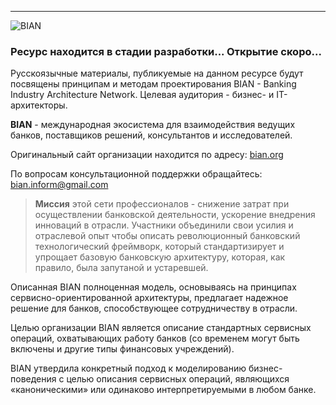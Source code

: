 
---
![BIAN](http://bian.org/wp-content/themes/bian/img/logo.png)

### Ресурс находится в стадии разработки... Открытие скоро...

Русскоязычные материалы, публикуемые на данном ресурсе будут посвящены принципам и методам проектирования BIAN - Banking Industry Architecture Network.
Целевая аудитория - бизнес- и IT-архитекторы.

**BIAN** - международная экосистема для взаимодействия ведущих банков, поставщиков решений, консультантов и исследователей.

Оригинальный сайт организации находится по адресу: [bian.org](http://bian.org)

По вопросам консультационной поддержки обращайтесь: [bian.inform@gmail.com](mailto:bian.inform@gmail.com)

> **Миссия** этой сети профессионалов - снижение затрат при осуществлении банковской деятельности, ускорение внедрения инноваций в отрасли.
> Участники объединили свои усилия и отраслевой опыт чтобы описать революционный банковский технологический фреймворк, который стандартизирует и упрощает базовую банковскую архитектуру, которая, как правило, была запутаной и устаревшей.

Описанная BIAN полноценная модель, основываясь на принципах сервисно-ориентированной архитектуры,  предлагает надежное решение для банков,  способствующее сотрудничеству в отрасли.

Целью организации BIAN является описание стандартных сервисных операций, охватывающих работу банков (со временем могут быть включены и другие типы финансовых учреждений).

BIAN утвердила конкретный подход к моделированию бизнес-поведения с целью описания сервисных операций, являющихся «каноническими» или одинаково интерпретируемыми в любом банке.
